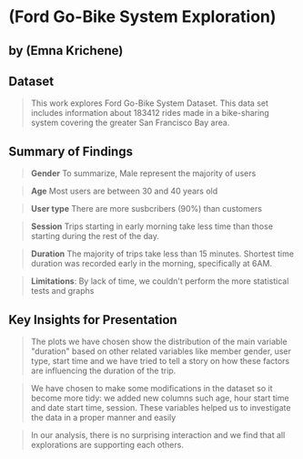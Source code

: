# (Ford Go-Bike System Exploration)
## by (Emna Krichene)


## Dataset

> This work explores Ford Go-Bike System Dataset. This data set includes information about 183412 rides made in a bike-sharing system covering the greater San Francisco Bay area.


## Summary of Findings

> **Gender** To summarize, Male represent the majority of users

> **Age** Most users are between 30 and 40 years old

> **User type** There are more susbcribers (90%) than customers

> **Session** Trips starting in early morning take less time than those starting during the rest of the day.

> **Duration** The majority of trips take less than 15 minutes. Shortest time duration was recorded early in the morning, specifically at 6AM.


> **Limitations**: By lack of time, we couldn't perform the more statistical tests and graphs


## Key Insights for Presentation

> The plots we have chosen show the distribution of the main variable "duration" based on other related variables like member gender, user type, start time and we have tried to tell a story on how these factors are influencing the duration of the trip.

> We have chosen to make some modifications in the dataset so it become more tidy: we added new columns such age, hour start time and date start time, session. These variables helped us to investigate the data in a proper manner and easily

> In our analysis, there is no surprising interaction and we find that all explorations are supporting each others.